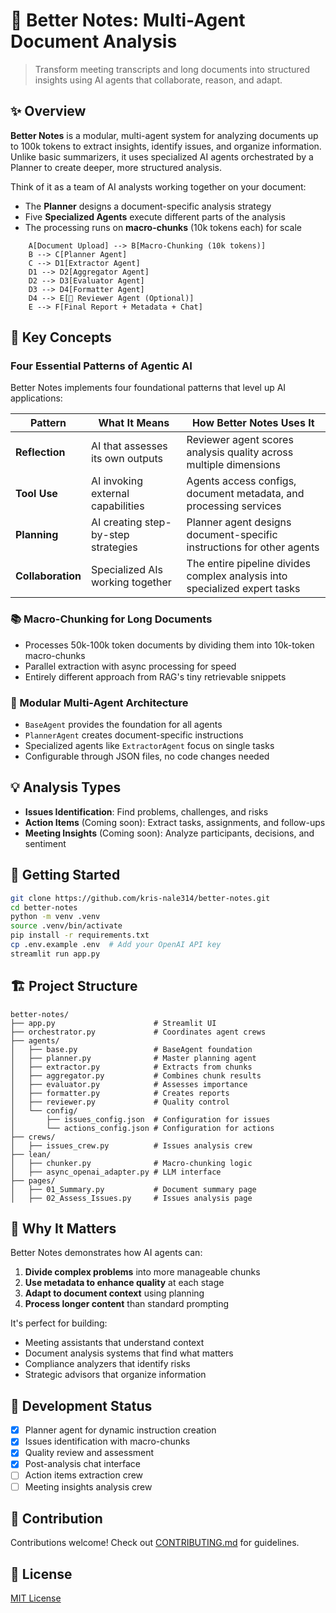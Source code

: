 # 🧠 Better Notes: Multi-Agent Document Analysis

> Transform meeting transcripts and long documents into structured insights using AI agents that collaborate, reason, and adapt.

## ✨ Overview

**Better Notes** is a modular, multi-agent system for analyzing documents up to 100k tokens to extract insights, identify issues, and organize information. Unlike basic summarizers, it uses specialized AI agents orchestrated by a Planner to create deeper, more structured analysis.

Think of it as a team of AI analysts working together on your document:
- The **Planner** designs a document-specific analysis strategy
- Five **Specialized Agents** execute different parts of the analysis
- The processing runs on **macro-chunks** (10k tokens each) for scale

```
    A[Document Upload] --> B[Macro-Chunking (10k tokens)]
    B --> C[Planner Agent]
    C --> D1[Extractor Agent]
    D1 --> D2[Aggregator Agent]
    D2 --> D3[Evaluator Agent]
    D3 --> D4[Formatter Agent]
    D4 --> E[🧪 Reviewer Agent (Optional)]
    E --> F[Final Report + Metadata + Chat]

```

## 🧠 Key Concepts

### Four Essential Patterns of Agentic AI

Better Notes implements four foundational patterns that level up AI applications:

| Pattern | What It Means | How Better Notes Uses It |
|---------|---------------|--------------------------|
| **Reflection** | AI that assesses its own outputs | Reviewer agent scores analysis quality across multiple dimensions |
| **Tool Use** | AI invoking external capabilities | Agents access configs, document metadata, and processing services |
| **Planning** | AI creating step-by-step strategies | Planner agent designs document-specific instructions for other agents |
| **Collaboration** | Specialized AIs working together | The entire pipeline divides complex analysis into specialized expert tasks |

### 📚 Macro-Chunking for Long Documents

- Processes 50k-100k token documents by dividing them into 10k-token macro-chunks
- Parallel extraction with async processing for speed
- Entirely different approach from RAG's tiny retrievable snippets

### 🧩 Modular Multi-Agent Architecture

- `BaseAgent` provides the foundation for all agents
- `PlannerAgent` creates document-specific instructions
- Specialized agents like `ExtractorAgent` focus on single tasks
- Configurable through JSON files, no code changes needed


## 💡 Analysis Types

- **Issues Identification**: Find problems, challenges, and risks
- **Action Items** (Coming soon): Extract tasks, assignments, and follow-ups
- **Meeting Insights** (Coming soon): Analyze participants, decisions, and sentiment

## 🚀 Getting Started

```bash
git clone https://github.com/kris-nale314/better-notes.git
cd better-notes
python -m venv .venv
source .venv/bin/activate
pip install -r requirements.txt
cp .env.example .env  # Add your OpenAI API key
streamlit run app.py
```

## 🏗️ Project Structure

```
better-notes/
├── app.py                      # Streamlit UI
├── orchestrator.py             # Coordinates agent crews
├── agents/
│   ├── base.py                 # BaseAgent foundation
│   ├── planner.py              # Master planning agent
│   ├── extractor.py            # Extracts from chunks
│   ├── aggregator.py           # Combines chunk results
│   ├── evaluator.py            # Assesses importance
│   ├── formatter.py            # Creates reports
│   ├── reviewer.py             # Quality control
│   └── config/
│       ├── issues_config.json  # Configuration for issues
│       └── actions_config.json # Configuration for actions
├── crews/
│   ├── issues_crew.py          # Issues analysis crew
├── lean/
│   ├── chunker.py              # Macro-chunking logic
│   ├── async_openai_adapter.py # LLM interface
├── pages/
│   ├── 01_Summary.py           # Document summary page
│   ├── 02_Assess_Issues.py     # Issues analysis page
```

## 🧠 Why It Matters

Better Notes demonstrates how AI agents can:

1. **Divide complex problems** into more manageable chunks
2. **Use metadata to enhance quality** at each stage
3. **Adapt to document context** using planning
4. **Process longer content** than standard prompting

It's perfect for building:
- Meeting assistants that understand context
- Document analysis systems that find what matters
- Compliance analyzers that identify risks
- Strategic advisors that organize information

## 📝 Development Status

- [x] Planner agent for dynamic instruction creation
- [x] Issues identification with macro-chunks
- [x] Quality review and assessment
- [x] Post-analysis chat interface
- [ ] Action items extraction crew
- [ ] Meeting insights analysis crew

## 🤝 Contribution

Contributions welcome! Check out [CONTRIBUTING.md](CONTRIBUTING.md) for guidelines.

## 📃 License

[MIT License](LICENSE)